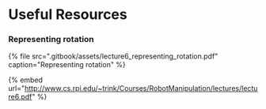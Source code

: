 # Useful Resources

### Representing rotation

{% file src=".gitbook/assets/lecture6\_representing\_rotation.pdf" caption="Representing rotation" %}



{% embed url="http://www.cs.rpi.edu/~trink/Courses/RobotManipulation/lectures/lecture6.pdf" %}



